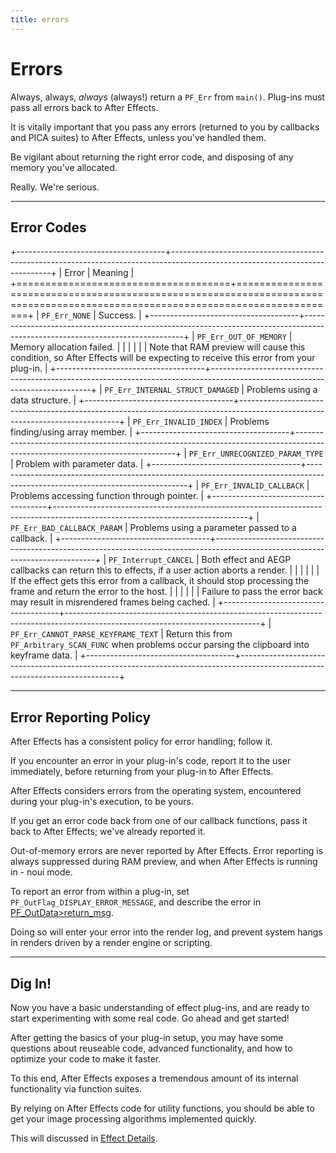```yaml
---
title: errors
---
```


# Errors

Always, always, *always* (always!) return a `PF_Err` from `main()`. Plug-ins must pass all errors back to After Effects.

It is vitally important that you pass any errors (returned to you by callbacks and PICA suites) to After Effects, unless you've handled them.

Be vigilant about returning the right error code, and disposing of any memory you've allocated.

Really. We're serious.

---

## Error Codes

+-------------------------------------+------------------------------------------------------------------------------------------------------------------------------+
|                Error                |                                                           Meaning                                                            |
+=====================================+==============================================================================================================================+
| `PF_Err_NONE`                       | Success.                                                                                                                     |
+-------------------------------------+------------------------------------------------------------------------------------------------------------------------------+
| `PF_Err_OUT_OF_MEMORY`              | Memory allocation failed.                                                                                                    |
|                                     |                                                                                                                              |
|                                     | Note that RAM preview will cause this condition, so After Effects will be expecting to receive this error from your plug-in. |
+-------------------------------------+------------------------------------------------------------------------------------------------------------------------------+
| `PF_Err_INTERNAL_STRUCT_DAMAGED`    | Problems using a data structure.                                                                                             |
+-------------------------------------+------------------------------------------------------------------------------------------------------------------------------+
| `PF_Err_INVALID_INDEX`              | Problems finding/using array member.                                                                                         |
+-------------------------------------+------------------------------------------------------------------------------------------------------------------------------+
| `PF_Err_UNRECOGNIZED_PARAM_TYPE`    | Problem with parameter data.                                                                                                 |
+-------------------------------------+------------------------------------------------------------------------------------------------------------------------------+
| `PF_Err_INVALID_CALLBACK`           | Problems accessing function through pointer.                                                                                 |
+-------------------------------------+------------------------------------------------------------------------------------------------------------------------------+
| `PF_Err_BAD_CALLBACK_PARAM`         | Problems using a parameter passed to a callback.                                                                             |
+-------------------------------------+------------------------------------------------------------------------------------------------------------------------------+
| `PF_Interrupt_CANCEL`               | Both effect and AEGP callbacks can return this to effects, if a user action aborts a render.                                 |
|                                     |                                                                                                                              |
|                                     | If the effect gets this error from a callback, it should stop processing the frame and return the error to the host.         |
|                                     |                                                                                                                              |
|                                     | Failure to pass the error back may result in misrendered frames being cached.                                                |
+-------------------------------------+------------------------------------------------------------------------------------------------------------------------------+
| `PF_Err_CANNOT_PARSE_KEYFRAME_TEXT` | Return this from `PF_Arbitrary_SCAN_FUNC` when problems occur parsing the clipboard into keyframe data.                      |
+-------------------------------------+------------------------------------------------------------------------------------------------------------------------------+

---

## Error Reporting Policy

After Effects has a consistent policy for error handling; follow it.

If you encounter an error in your plug-in's code, report it to the user immediately, before returning from your plug-in to After Effects.

After Effects considers errors from the operating system, encountered during your plug-in's execution, to be yours.

If you get an error code back from one of our callback functions, pass it back to After Effects; we've already reported it.

Out-of-memory errors are never reported by After Effects. Error reporting is always suppressed during RAM preview, and when After Effects is running in - noui mode.

To report an error from within a plug-in, set `PF_OutFlag_DISPLAY_ERROR_MESSAGE`, and describe the error in [PF_OutData>return_msg](PF_OutData.md#pf_outdata).

Doing so will enter your error into the render log, and prevent system hangs in renders driven by a render engine or scripting.

---

## Dig In!

Now you have a basic understanding of effect plug-ins, and are ready to start experimenting with some real code. Go ahead and get started!

After getting the basics of your plug-in setup, you may have some questions about reuseable code, advanced functionality, and how to optimize your code to make it faster.

To this end, After Effects exposes a tremendous amount of its internal functionality via function suites.

By relying on After Effects code for utility functions, you should be able to get your image processing algorithms implemented quickly.

This will discussed in [Effect Details](../../effect-details/effect-details).
